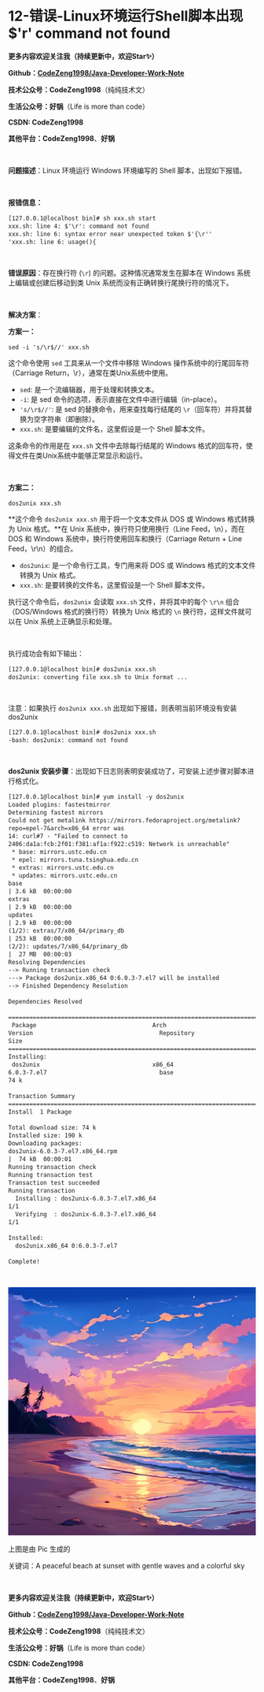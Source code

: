# 12-错误-Linux环境运行Shell脚本出现$'r' command not found



**更多内容欢迎关注我（持续更新中，欢迎Star✨）**

**Github：[CodeZeng1998/Java-Developer-Work-Note](https://github.com/CodeZeng1998/Java-Developer-Work-Note)**

**技术公众号：CodeZeng1998**（纯纯技术文）

**生活公众号：好锅**（Life is more than code）

**CSDN: CodeZeng1998**

**其他平台：CodeZeng1998**、**好锅**



<br/>



**问题描述**：Linux 环境运行 Windows 环境编写的 Shell 脚本，出现如下报错。



<br/>

**报错信息：**

```shell
[127.0.0.1@localhost bin]# sh xxx.sh start
xxx.sh: line 4: $'\r': command not found
xxx.sh: line 6: syntax error near unexpected token $'{\r''
'xxx.sh: line 6: usage(){
```



<br/>

**错误原因**：存在换行符 (`\r`) 的问题。这种情况通常发生在脚本在 Windows 系统上编辑或创建后移动到类 Unix 系统而没有正确转换行尾换行符的情况下。



<br/>

**解决方案**：

**方案一：**

```shell
sed -i 's/\r$//' xxx.sh
```

这个命令使用 `sed` 工具来从一个文件中移除 Windows 操作系统中的行尾回车符（Carriage Return，\r），通常在类Unix系统中使用。

- `sed`: 是一个流编辑器，用于处理和转换文本。
- `-i`: 是 sed 命令的选项，表示直接在文件中进行编辑（in-place）。
- `'s/\r$//'`: 是 sed 的替换命令，用来查找每行结尾的 `\r`（回车符）并将其替换为空字符串（即删除）。
- `xxx.sh`: 是要编辑的文件名，这里假设是一个 Shell 脚本文件。

这条命令的作用是在 `xxx.sh` 文件中去除每行结尾的 Windows 格式的回车符，使得文件在类Unix系统中能够正常显示和运行。

<br/>



**方案二：**

```shell
dos2unix xxx.sh
```

**这个命令 `dos2unix xxx.sh` 用于将一个文本文件从 DOS 或 Windows 格式转换为 Unix 格式。**在 Unix 系统中，换行符只使用换行（Line Feed，\n），而在 DOS 和 Windows 系统中，换行符使用回车和换行（Carriage Return + Line Feed，\r\n）的组合。

- `dos2unix`: 是一个命令行工具，专门用来将 DOS 或 Windows 格式的文本文件转换为 Unix 格式。
- `xxx.sh`: 是要转换的文件名，这里假设是一个 Shell 脚本文件。

执行这个命令后，`dos2unix` 会读取 `xxx.sh` 文件，并将其中的每个 `\r\n` 组合（DOS/Windows 格式的换行符）转换为 Unix 格式的 `\n` 换行符，这样文件就可以在 Unix 系统上正确显示和处理。

<br/>



执行成功会有如下输出：

```shell
[127.0.0.1@localhost bin]# dos2unix xxx.sh
dos2unix: converting file xxx.sh to Unix format ...
```

<br/>



注意：如果执行 `dos2unix xxx.sh` 出现如下报错，则表明当前环境没有安装 dos2unix

```shell
[127.0.0.1@localhost bin]# dos2unix xxx.sh
-bash: dos2unix: command not found
```

<br/>



**dos2unix 安装步骤**：出现如下日志则表明安装成功了，可安装上述步骤对脚本进行格式化。

```shell
[127.0.0.1@localhost bin]# yum install -y dos2unix
Loaded plugins: fastestmirror
Determining fastest mirrors
Could not get metalink https://mirrors.fedoraproject.org/metalink?repo=epel-7&arch=x86_64 error was
14: curl#7 - "Failed to connect to 2406:da1a:fcb:2f01:f381:af1a:f922:c519: Network is unreachable"
 * base: mirrors.ustc.edu.cn
 * epel: mirrors.tuna.tsinghua.edu.cn
 * extras: mirrors.ustc.edu.cn
 * updates: mirrors.ustc.edu.cn
base                                                                                                                                         | 3.6 kB  00:00:00     
extras                                                                                                                                       | 2.9 kB  00:00:00     
updates                                                                                                                                      | 2.9 kB  00:00:00     
(1/2): extras/7/x86_64/primary_db                                                                                                            | 253 kB  00:00:00     
(2/2): updates/7/x86_64/primary_db                                                                                                           |  27 MB  00:00:03     
Resolving Dependencies
--> Running transaction check
---> Package dos2unix.x86_64 0:6.0.3-7.el7 will be installed
--> Finished Dependency Resolution

Dependencies Resolved

====================================================================================================================================================================
 Package                                 Arch                                  Version                                    Repository                           Size
====================================================================================================================================================================
Installing:
 dos2unix                                x86_64                                6.0.3-7.el7                                base                                 74 k

Transaction Summary
====================================================================================================================================================================
Install  1 Package

Total download size: 74 k
Installed size: 190 k
Downloading packages:
dos2unix-6.0.3-7.el7.x86_64.rpm                                                                                                              |  74 kB  00:00:01     
Running transaction check
Running transaction test
Transaction test succeeded
Running transaction
  Installing : dos2unix-6.0.3-7.el7.x86_64                                                                                                                      1/1 
  Verifying  : dos2unix-6.0.3-7.el7.x86_64                                                                                                                      1/1 

Installed:
  dos2unix.x86_64 0:6.0.3-7.el7                                                                                                                                     

Complete!
```





<br/>



![](https://github.com/CodeZeng1998/Java-Developer-Work-Note/blob/main/Exception&Error/image/12-%E9%94%99%E8%AF%AF-Linux%E7%8E%AF%E5%A2%83%E8%BF%90%E8%A1%8CShell%E8%84%9A%E6%9C%AC%E5%87%BA%E7%8E%B0$'r'%20command%20not%20found.png?raw=true)

上图是由 Pic 生成的

关键词：A peaceful beach at sunset with gentle waves and a colorful sky

<br/>



**更多内容欢迎关注我（持续更新中，欢迎Star✨）**

**Github：[CodeZeng1998/Java-Developer-Work-Note](https://github.com/CodeZeng1998/Java-Developer-Work-Note)**

**技术公众号：CodeZeng1998**（纯纯技术文）

**生活公众号：好锅**（Life is more than code）

**CSDN: CodeZeng1998**

**其他平台：CodeZeng1998**、**好锅**





